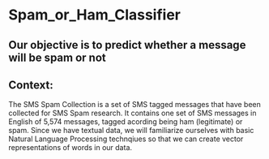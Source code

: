 # Spam_or_Ham_Classifier

## Our objective is to predict whether a message will be spam or not
## Context:
The SMS Spam Collection is a set of SMS tagged messages that have been collected for SMS Spam research. It contains one set of SMS messages in English of 5,574 messages, tagged acording being ham (legitimate) or spam.
Since we have textual data, we will familiarize ourselves with basic Natural Language Processing technqiues so that we can create vector representations of words in our data.
